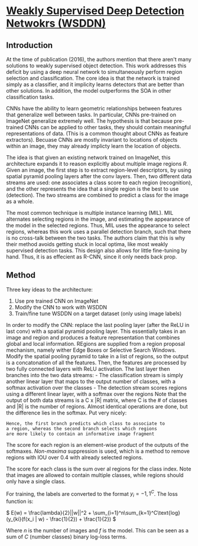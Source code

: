 # [Weakly Supervised Deep Detection Netwokrs (WSDDN)](https://arxiv.org/pdf/1511.02853.pdf)

## Introduction
At the time of publication (2016), the authors mention that there aren't many solutions to weakly supervised object detection. This work addresses this deficit by using a deep neural network to simultaneously perform region selection and classification. The core idea is that the network is trained simply as a classifier, and it implicity learns detectors that are better than other solutions. In addition, the model outperforms the SOA in other classification tasks.

CNNs have the ability to learn geometric relationships between features that generalize well between tasks. In particular, CNNs pre-trained on ImageNet generalize extremely well. The hypothesis is that because pre-trained CNNs can be applied to other tasks, they should contain meaningful representations of data. (This is a common thought about CNNs as feature extractors). Becuase CNNs are mostly invariant to locations of objects within an image, they may already implicty learn the location of objects.

The idea is that given an existing network trained on ImageNet, this architecture expands it to reason explicitly about multiple image regions $R$. Given an image, the first step is to extract region-level descriptors, by using spatial pyramid pooling layers after the conv layers. Then, two different data streams are used: one associates a class score to each region (recognition), and the other represents the idea that a single region is the best to use (detection). The two streams are combined to predict a class for the image as a whole.

The most common technique is multiple instance learning (MIL). MIL alternates selecting regions in the image, and estimating the appearance of the model in the selected regions. Thus, MIL uses the appearance to select regions, whereas this work uses a parallel detection branch, such that there is no cross-talk between the two tasks. The authors claim that this is why their method avoids getting stuck in local optima, like most weakly supervised detection tasks. This design also allows for little fine-tuning by hand. Thus, it is as effecient as R-CNN, since it only needs back prop.

## Method
Three key ideas to the architecture:
1. Use pre trained CNN on ImageNet
2. Modify the CNN to work with WSDDN
3. Train/fine tune WSDDN on a target dataset (only using image labels)

In order to modify the CNN: replace the last pooling layer (after the ReLU in last conv) with a spatial pyramid pooling layer. This essentially takes in an image and region and produces a feature representation that combines global and local information. REgions are supplied from a region proposal mechanism, namely wither Edge Boxes or Selective Search Windows. Modify the spatial pooling pyramid to take in a list of regions, so the output is a concatonation of all the features. Then, the features are processed by two fully connected layers with ReLU activation. The last layer then branches into the two data streams:
    - The classification stream is simply another linear layer that maps to the output number of classes, with a softmax activation over the classes
    - The detection stream scores regions using a different linear layer, with a softmax over the regions
Note that the output of both data streams is a C x |R| matrix, where C is the # of classes and |R| is the number of regions. Almost identical operations are done, but the difference lies in the softmax. Put very nicely:

```
Hence, the first branch predicts which class to associate to
a region, whereas the second branch selects which regions
are more likely to contain an informative image fragment
```

The score for each region is an element-wise product of the outputs of the softmaxes. _Non-maxima_ suppression is used, which is a method to remove regions with IOU over 0.4 with already selected regions.

The score for each class is the sum over al regions for the class index. Note that images are allowed to contain multiple classes, while regions should only have a single class.

For training, the labels are converted to the format $y_i = {-1, 1}^C$. The loss function is:

$ E(w) = \frac{lambda}{2}||w||^2 + \sum_{i=1}^n\sum_{k=1}^C\text{log}(y_{ki}(f(x_i | w) - \frac{1}{2}) + \frac{1}{2}) $

Where $n$ is the number of images and $f$ is the model. This can be seen as a sum of $C$ (number classes) binary log-loss terms.
